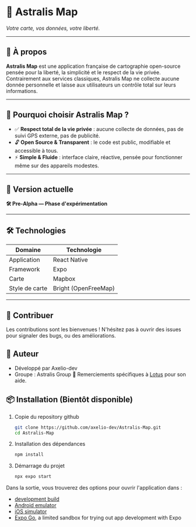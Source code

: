 # 🌌 Astralis Map
*Votre carte, vos données, votre liberté.*

---

## 📖 À propos
**Astralis Map** est une application française de cartographie open-source pensée pour la liberté, la simplicité et le respect de la vie privée.  
Contrairement aux services classiques, Astralis Map ne collecte aucune donnée personnelle et laisse aux utilisateurs un contrôle total sur leurs informations.

---

## 🎯 Pourquoi choisir Astralis Map ?

- ✅ **Respect total de la vie privée** : aucune collecte de données, pas de suivi GPS externe, pas de publicité.
- 🔓 **Open Source & Transparent** : le code est public, modifiable et accessible à tous.
- ⚡ **Simple & Fluide** : interface claire, réactive, pensée pour fonctionner même sur des appareils modestes.

---

## 🚀 Version actuelle
**🛠️ Pre-Alpha — Phase d'expérimentation**

---

## 🛠️ Technologies
|   **Domaine**  |   **Technologie**   |
|----------------|---------------------|
| Application    | React Native        |
| Framework      | Expo                |
| Carte          | Mapbox              |
| Style de carte | Bright (OpenFreeMap)|

---

## 🤝 Contribuer
Les contributions sont les bienvenues ! N'hésitez pas à ouvrir des issues pour signaler des bugs, ou des améliorations.

## 👤 Auteur
- Développé par Axelio-dev
- Groupe : Astralis Group
💖 Remerciements spécifiques à [Lotus](https://github.com/lotus64yt) pour son aide.

## 📦 Installation (Bientôt disponible)

1. Copie du repository github

   ```bash
   git clone https://github.com/axelio-dev/Astralis-Map.git
   cd Astralis-Map
   ```

2. Installation des dépendances 

   ```bash
   npm install
   ```

3. Démarrage du projet

   ```bash
   npx expo start
   ```

Dans la sortie, vous trouverez des options pour ouvrir l'application dans :

- [development build](https://docs.expo.dev/develop/development-builds/introduction/)
- [Android emulator](https://docs.expo.dev/workflow/android-studio-emulator/)
- [iOS simulator](https://docs.expo.dev/workflow/ios-simulator/)
- [Expo Go](https://expo.dev/go), a limited sandbox for trying out app development with Expo